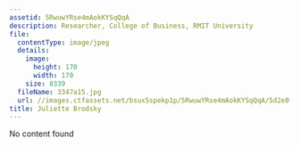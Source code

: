 ```yaml
---
assetid: 5RwuwYRse4mAokKYSqQqA
description: Researcher, College of Business, RMIT University
file:
  contentType: image/jpeg
  details:
    image:
      height: 170
      width: 170
    size: 8339
  fileName: 3347a15.jpg
  url: //images.ctfassets.net/bsux5spekp1p/5RwuwYRse4mAokKYSqQqA/5d2e0f081aa16d985878830e2a995c91/3347a15.jpg
title: Juliette Brodsky
---
```

No content found